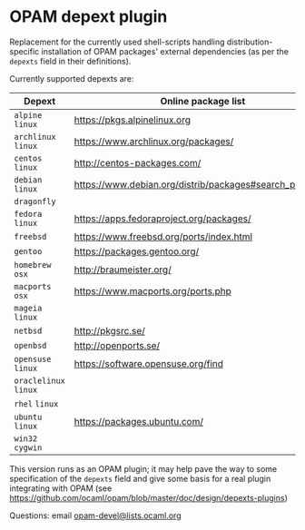 OPAM depext plugin
==================

Replacement for the currently used shell-scripts handling distribution-specific
installation of OPAM packages' external dependencies (as per the `depexts` field
in their definitions).

Currently supported depexts are:

| Depext                 | Online package list                                     |
|------------------------|---------------------------------------------------------|
| `alpine` `linux`       | https://pkgs.alpinelinux.org                            |
| `archlinux` `linux`    | https://www.archlinux.org/packages/                     |
| `centos` `linux`       | http://centos-packages.com/                             |
| `debian` `linux`       | https://www.debian.org/distrib/packages#search_packages |
| `dragonfly`            |                                                         |
| `fedora` `linux`       | https://apps.fedoraproject.org/packages/                |
| `freebsd`              | https://www.freebsd.org/ports/index.html                |
| `gentoo`               | https://packages.gentoo.org/                            |
| `homebrew` `osx`       | http://braumeister.org/                                 |
| `macports` `osx`       | https://www.macports.org/ports.php                      |
| `mageia` `linux`       |                                                         |
| `netbsd`               | http://pkgsrc.se/                                       |
| `openbsd`              | http://openports.se/                                    |
| `opensuse` `linux`     | https://software.opensuse.org/find                      |
| `oraclelinux` `linux`  |                                                         |
| `rhel` `linux`         |                                                         |
| `ubuntu` `linux`       | https://packages.ubuntu.com/                            |
| `win32` `cygwin`       |                                                         |
 
This version runs as an OPAM plugin; it may help pave the way to some
specification of the `depexts` field and give some basis for a real
plugin integrating with OPAM (see
https://github.com/ocaml/opam/blob/master/doc/design/depexts-plugins)

Questions: email <opam-devel@lists.ocaml.org>
